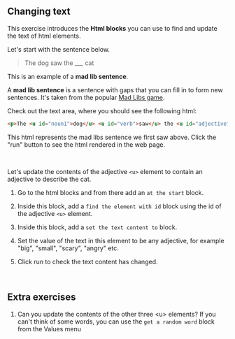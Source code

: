 ## Changing text

This exercise introduces the **Html blocks** you can use to find and update the text of html elements.

Let's start with the sentence below.

>  The dog saw the ___ cat

This is an example of a **mad lib sentence**.

A **mad lib sentence** is a sentence with gaps that you can fill in to form new sentences.
It's taken from the popular [Mad Libs game](https://en.wikipedia.org/wiki/Mad_Libs).

Check out the text area, where you should see the following html:

```html
<p>The <u id="noun1">dog</u> <u id="verb">saw</u> the <u id="adjective">___</u> <u id="noun2">cat</u></p>
```

This html represents the mad libs sentence we first saw above. Click the "run" button to see the html rendered in the web page. 

<br>

Let's update the contents of the adjective `<u>` element to contain an adjective to describe the cat.

1.  Go to the html blocks and from there add an `at the start` block.
      
2.  Inside this block, add a `find the element with id` block using the id of the adjective `<u>` element.
      
3.  Inside this block, add a `set the text content to` block.

4. Set the value of the text in this element to be any adjective, for example "big", "small", "scary", "angry" etc. 

5. <span class="test-checkbox"></span>Click run to check the text content has changed.</li>

<br>

## Extra exercises

1. <span class="test-checkbox"></span>Can you update the contents of the other three &lt;u&gt; elements? If you can't think of some words, you can use the <code>get a random word</code> block from the Values menu</li>

<br>